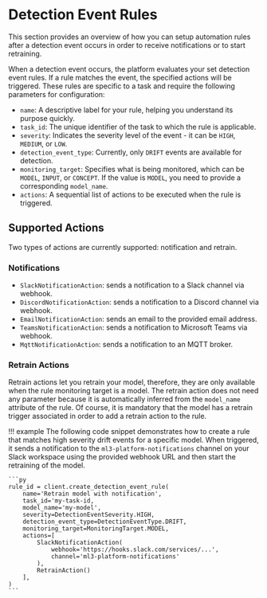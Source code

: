 # Detection Event Rules

This section provides an overview of how you can setup automation rules after a detection event occurs in order to receive notifications or to start retraining.

When a detection event occurs, the platform evaluates your set detection event rules.
If a rule matches the event, the specified actions will be triggered.
These rules are specific to a task and require the following parameters for configuration:

- `name`: A descriptive label for your rule, helping you understand its purpose quickly.
- `task_id`: The unique identifier of the task to which the rule is applicable.
- `severity`: Indicates the severity level of the event - it can be `HIGH`, `MEDIUM`, or `LOW`.
- `detection_event_type`: Currently, only `DRIFT` events are available for detection.
- `monitoring_target`: Specifies what is being monitored, which can be `MODEL`, `INPUT`, or `CONCEPT`. If the value is `MODEL`, you need to provide a corresponding `model_name`.
- `actions`: A sequential list of actions to be executed when the rule is triggered.

## Supported Actions
Two types of actions are currently supported: notification and retrain.


### Notifications
- `SlackNotificationAction`: sends a notification to a Slack channel via webhook.
- `DiscordNotificationAction`: sends a notification to a Discord channel via webhook.
- `EmailNotificationAction`: sends an email to the provided email address.
- `TeamsNotificationAction`: sends a notification to Microsoft Teams via webhook.
- `MqttNotificationAction`: sends a notification to an MQTT broker.

### Retrain Actions

Retrain actions let you retrain your model, therefore, they are only available when the rule monitoring target is a model.
The retrain action does not need any parameter because it is automatically inferred from the `model_name` attribute of the rule.
Of course, it is mandatory that the model has a retrain trigger associated in order to add a retrain action to the rule.

!!! example
    The following code snippet demonstrates how to create a rule that matches high severity drift events for a specific model. When triggered, it sends a notification to the `ml3-platform-notifications` channel on your Slack workspace using the provided webhook URL and then start the retraining of the model.

    ```py
    rule_id = client.create_detection_event_rule(
        name='Retrain model with notification',
        task_id='my-task-id,
        model_name='my-model',
        severity=DetectionEventSeverity.HIGH,
        detection_event_type=DetectionEventType.DRIFT,
        monitoring_target=MonitoringTarget.MODEL,
        actions=[
            SlackNotificationAction(
                webhook='https://hooks.slack.com/services/...',
                channel='ml3-platform-notifications'
            ),
            RetrainAction()
        ],
    )
    ```